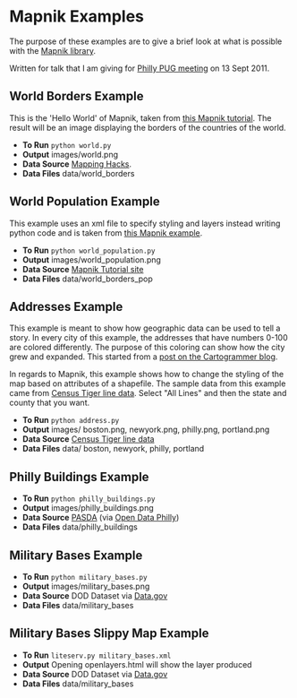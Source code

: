 # Mapnik Examples

The purpose of these examples are to give a brief look at what is possible with the [Mapnik library](http://mapnik.org/).

Written for talk that I am giving for [Philly PUG meeting](http://www.meetup.com/phillypug/) on 13 Sept 2011.

## World Borders Example

This is the 'Hello World' of Mapnik, taken from [this Mapnik tutorial](http://trac.mapnik.org/wiki/GettingStarted). The result will be an image displaying the borders of the countries of the world.

 * __To Run__ `python world.py`
 * __Output__ images/world.png
 * __Data Source__ [Mapping Hacks](http://mappinghacks.com/data/).
 * __Data Files__ data/world_borders

## World Population Example

This example uses an xml file to specify styling and layers instead writing python code and is taken from [this Mapnik example](http://trac.mapnik.org/wiki/XMLGettingStarted#Step2).

 * __To Run__ `python world_population.py`
 * __Output__ images/world_population.png
 * __Data Source__ [Mapnik Tutorial site](http://trac.mapnik.org/attachment/wiki/XMLGettingStarted/world_borders.zip)
 * __Data Files__ data/world_borders_pop

## Addresses Example

This example is meant to show how geographic data can be used to tell a story. In every city of this example, the addresses that have numbers 0-100 are colored differently. The purpose of this coloring can show how the city grew and expanded. This started from a [post on the Cartogrammer blog](http://www.cartogrammar.com/blog/paint-by-numbers/).

In regards to Mapnik, this example shows how to change the styling of the map based on attributes of a shapefile. The sample data from this example came from [Census Tiger line data](http://www.census.gov/cgi-bin/geo/shapefiles2010/main). Select "All Lines" and then the state and county that you want.

 * __To Run__ `python address.py`
 * __Output__ images/ boston.png, newyork.png, philly.png, portland.png
 * __Data Source__ [Census Tiger line data](http://www.census.gov/cgi-bin/geo/shapefiles2010/main)
 * __Data Files__ data/ boston, newyork, philly, portland

## Philly Buildings Example

 * __To Run__ `python philly_buildings.py`
 * __Output__ images/philly_buildings.png
 * __Data Source__ [PASDA](http://www.pasda.psu.edu/uci/PhiladelphiaAgreement.asp?File=http://www.pasda.psu.edu/philacity/data/PhiladelphiaBuildings200712.zip) (via [Open Data Philly](http://opendataphilly.org/opendata/resource/6/buildings/))
 * __Data Files__ data/philly_buildings

## Military Bases Example

 * __To Run__ `python military_bases.py`
 * __Output__ images/military_bases.png
 * __Data Source__ DOD Dataset via [Data.gov](http://explore.data.gov/National-Security-and-Veterans-Affairs/Military-Installations-Ranges-and-Training-Areas/wcc7-57p3)
 * __Data Files__ data/military_bases

## Military Bases Slippy Map Example

 * __To Run__ `liteserv.py military_bases.xml`
 * __Output__ Opening openlayers.html will show the layer produced
 * __Data Source__ DOD Dataset via [Data.gov](http://explore.data.gov/National-Security-and-Veterans-Affairs/Military-Installations-Ranges-and-Training-Areas/wcc7-57p3)
 * __Data Files__ data/military_bases
